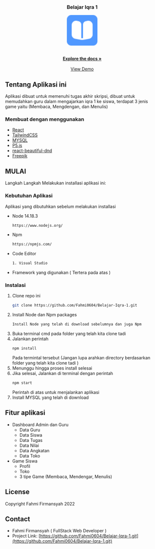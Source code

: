<!-- PROJECT LOGO -->
<br />
<div align="center">

<h3 align="center">Belajar Iqra 1</h3>
  <a href="http://belajariqra1.com/">
    <img src="public/logo512.png" width="100" alt="Logo">
  </a>
  <p align="center">
    <br />
    <a href="https://github.com/Fahmi0604/Belajar-Iqra-1"><strong>Explore the docs »</strong></a>
    <br />
    <br />
    <a href="http://belajariqra1.com/">View Demo</a>
  </p>
</div>


<!-- ABOUT THE PROJECT -->
## Tentang Aplikasi ini

Aplikasi dibuat untuk memenuhi tugas akhir skripsi, dibuat untuk memudahkan guru dalam mengajarkan iqra 1 ke siswa, terdapat 3 jenis game yaitu (Membaca, Mengdengan, dan Menulis)


### Membuat dengan menggunakan

* [React](https://reactjs.org)
* [TailwindCSS](https://tailwindcss.com/)
* [MYSQL](https://www.mysql.com/)
* [P5.js](https://p5js.org/)
* [react-beautiful-dnd](https://react-beautiful-dnd.netlify.app/)
* [Freepik](https://www.freepik.com/)

<!-- GETTING STARTED -->
## MULAI

Langkah Langkah Melakukan installasi aplikasi ini:

### Kebutuhan Aplikasi

Aplikasi yang dibutuhkan sebelum melakukan installasi

* Node 14.18.3
  ```sh
  https://www.nodejs.org/
  ```
* Npm
  ```sh
  https://npmjs.com/
  ```
* Code Editor
  ```sh
  1. Visual Studio
  ```
* Framework yang digunakan ( Tertera pada atas )

### Instalasi

1. Clone repo ini
   ```sh
   git clone https://github.com/Fahmi0604/Belajar-Iqra-1.git
   ```
2. Install Node dan Npm packages
   ```sh
   Install Node yang telah di download sebelumnya dan juga Npm
   ```
3. Buka terminal cmd pada folder yang telah kita clone tadi
4. Jalankan perintah
    ``` sh 
    npm install 
    ```
    Pada termintal tersebut (Jangan lupa arahkan directory berdasarkan folder yang telah kita clone tadi )
6. Menunggu hingga proses install selesai
7. Jika selesai, Jalankan di terminal dengan perintah
    ```sh
    npm start
    ```
    Perintah di atas untuk menjalankan aplikasi 
8.  Install MYSQL yang telah di download

## Fitur aplikasi

- Dashboard Admin dan Guru
    - Data Guru
    - Data Siswa
    - Data Tugas
    - Data Nilai
    - Data Angkatan
    - Data Toko
- Game Siswa
    - Profil
    - Toko
    - 3 tipe Game (Membaca, Mendengar, Menulis)


<!-- LICENSE -->
## License
Copyright Fahmi Firmansyah 2022


<!-- CONTACT -->
## Contact

- Fahmi Firmansyah ( FullStack Web Developer )
- Project Link: [https://github.com/Fahmi0604/Belajar-Iqra-1.git](https://github.com/Fahmi0604/Belajar-Iqra-1.git)

